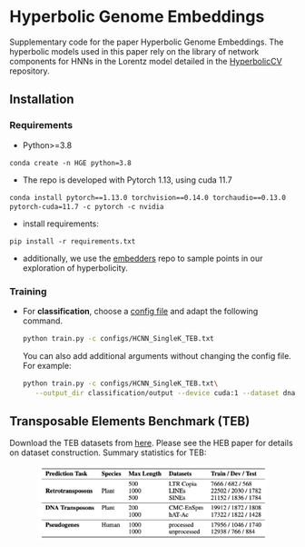 # Hyperbolic Genome Embeddings

Supplementary code for the paper Hyperbolic Genome Embeddings. The hyperbolic models used in this paper rely on the library of network components for HNNs in the Lorentz model detailed in the [HyperbolicCV](https://github.com/kschwethelm/HyperbolicCV) repository.   

## Installation

### Requirements

- Python>=3.8

```
conda create -n HGE python=3.8
```

- The repo is developed with Pytorch 1.13, using cuda 11.7

```
conda install pytorch==1.13.0 torchvision==0.14.0 torchaudio==0.13.0 pytorch-cuda=11.7 -c pytorch -c nvidia
```

- install requirements:

```
pip install -r requirements.txt
```
- additionally, we use the [embedders](https://github.com/pchlenski/embedders/) repo to sample points in our exploration of hyperbolicity. 

### Training

- For **classification**, choose a [config file](code/classification/config) and adapt the following command.

   ```bash
   python train.py -c configs/HCNN_SingleK_TEB.txt
   ```

   You can also add additional arguments without changing the config file. For example:

   ```bash
   python train.py -c configs/HCNN_SingleK_TEB.txt\
      --output_dir classification/output --device cuda:1 --dataset dna_cmc --length 200
   ```


## Transposable Elements Benchmark (TEB)

Download the TEB datasets from [here](https://drive.google.com/drive/folders/1P1FSoHGXRj-ub9D1O0uyUXp5iXp7PAAA?usp=sharing). Please see the HEB paper for details on dataset construction. Summary statistics for TEB:
<p align="center">
<img src="figures/TEB_summ_stats.png"
     alt="Overview" width="80%";" />
</p>


